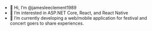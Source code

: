 - 👋 Hi, I’m @jamesleeclement1989
- 👀 I’m interested in ASP.NET Core, React, and React Native
- 💞️ I’m currently developing a web/mobile application for festival and concert goers to share experiences.

<!---
jamesleeclement1989/jamesleeclement1989 is a ✨ special ✨ repository because its `README.md` (this file) appears on your GitHub profile.
You can click the Preview link to take a look at your changes.
--->
